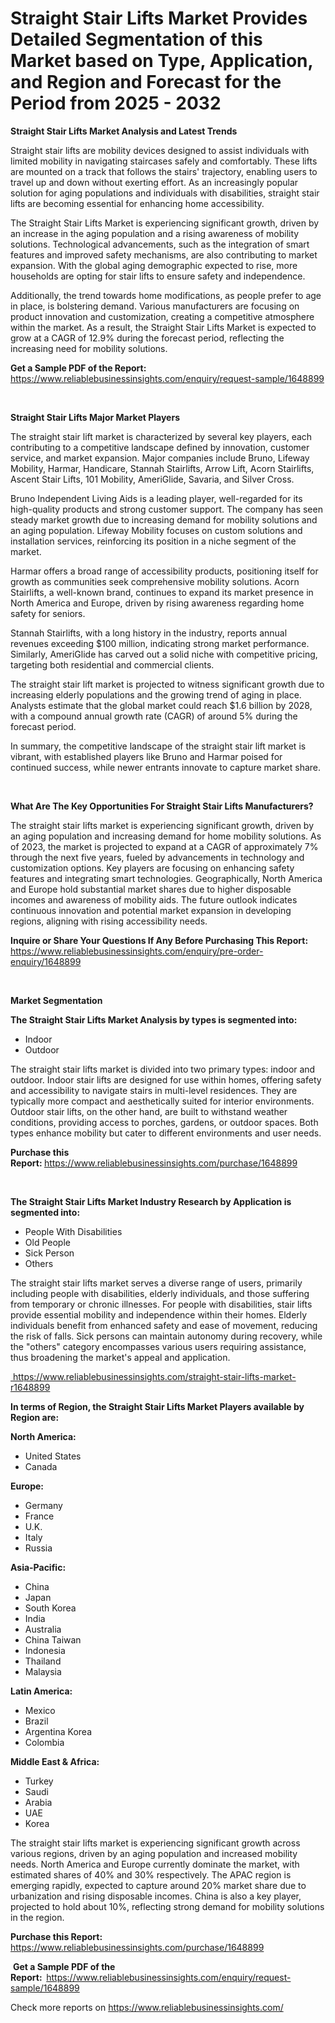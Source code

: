 <p><h1>Straight Stair Lifts Market Provides Detailed Segmentation of this Market based on Type, Application, and Region and Forecast for the Period from 2025 - 2032</h1></p><p><strong>Straight Stair Lifts Market Analysis and Latest Trends</strong></p>
<p><p>Straight stair lifts are mobility devices designed to assist individuals with limited mobility in navigating staircases safely and comfortably. These lifts are mounted on a track that follows the stairs' trajectory, enabling users to travel up and down without exerting effort. As an increasingly popular solution for aging populations and individuals with disabilities, straight stair lifts are becoming essential for enhancing home accessibility.</p><p>The Straight Stair Lifts Market is experiencing significant growth, driven by an increase in the aging population and a rising awareness of mobility solutions. Technological advancements, such as the integration of smart features and improved safety mechanisms, are also contributing to market expansion. With the global aging demographic expected to rise, more households are opting for stair lifts to ensure safety and independence. </p><p>Additionally, the trend towards home modifications, as people prefer to age in place, is bolstering demand. Various manufacturers are focusing on product innovation and customization, creating a competitive atmosphere within the market. As a result, the Straight Stair Lifts Market is expected to grow at a CAGR of 12.9% during the forecast period, reflecting the increasing need for mobility solutions.</p></p>
<p><strong>Get a Sample PDF of the Report:&nbsp;</strong> <a href="https://www.reliablebusinessinsights.com/enquiry/request-sample/1648899?utm_campaign=2313&utm_medium=2&utm_source=Github&utm_content=ia&utm_term=04042025&utm_id=straight-stair-lifts">https://www.reliablebusinessinsights.com/enquiry/request-sample/1648899</a></p>
<p>&nbsp;</p>
<p><strong>Straight Stair Lifts Major Market Players</strong></p>
<p><p>The straight stair lift market is characterized by several key players, each contributing to a competitive landscape defined by innovation, customer service, and market expansion. Major companies include Bruno, Lifeway Mobility, Harmar, Handicare, Stannah Stairlifts, Arrow Lift, Acorn Stairlifts, Ascent Stair Lifts, 101 Mobility, AmeriGlide, Savaria, and Silver Cross.</p><p>Bruno Independent Living Aids is a leading player, well-regarded for its high-quality products and strong customer support. The company has seen steady market growth due to increasing demand for mobility solutions and an aging population. Lifeway Mobility focuses on custom solutions and installation services, reinforcing its position in a niche segment of the market.</p><p>Harmar offers a broad range of accessibility products, positioning itself for growth as communities seek comprehensive mobility solutions. Acorn Stairlifts, a well-known brand, continues to expand its market presence in North America and Europe, driven by rising awareness regarding home safety for seniors.</p><p>Stannah Stairlifts, with a long history in the industry, reports annual revenues exceeding $100 million, indicating strong market performance. Similarly, AmeriGlide has carved out a solid niche with competitive pricing, targeting both residential and commercial clients.</p><p>The straight stair lift market is projected to witness significant growth due to increasing elderly populations and the growing trend of aging in place. Analysts estimate that the global market could reach $1.6 billion by 2028, with a compound annual growth rate (CAGR) of around 5% during the forecast period.</p><p>In summary, the competitive landscape of the straight stair lift market is vibrant, with established players like Bruno and Harmar poised for continued success, while newer entrants innovate to capture market share.</p></p>
<p>&nbsp;</p>
<p><strong>What Are The Key Opportunities For Straight Stair Lifts Manufacturers?</strong></p>
<p><p>The straight stair lifts market is experiencing significant growth, driven by an aging population and increasing demand for home mobility solutions. As of 2023, the market is projected to expand at a CAGR of approximately 7% through the next five years, fueled by advancements in technology and customization options. Key players are focusing on enhancing safety features and integrating smart technologies. Geographically, North America and Europe hold substantial market shares due to higher disposable incomes and awareness of mobility aids. The future outlook indicates continuous innovation and potential market expansion in developing regions, aligning with rising accessibility needs.</p></p>
<p><strong>Inquire or Share Your Questions If Any Before Purchasing This Report:</strong> <a href="https://www.reliablebusinessinsights.com/enquiry/pre-order-enquiry/1648899?utm_campaign=2313&utm_medium=2&utm_source=Github&utm_content=ia&utm_term=04042025&utm_id=straight-stair-lifts">https://www.reliablebusinessinsights.com/enquiry/pre-order-enquiry/1648899</a></p>
<p>&nbsp;</p>
<p><strong>Market Segmentation</strong></p>
<p><strong>The Straight Stair Lifts Market Analysis by types is segmented into:</strong></p>
<p><ul><li>Indoor</li><li>Outdoor</li></ul></p>
<p><p>The straight stair lifts market is divided into two primary types: indoor and outdoor. Indoor stair lifts are designed for use within homes, offering safety and accessibility to navigate stairs in multi-level residences. They are typically more compact and aesthetically suited for interior environments. Outdoor stair lifts, on the other hand, are built to withstand weather conditions, providing access to porches, gardens, or outdoor spaces. Both types enhance mobility but cater to different environments and user needs.</p></p>
<p><strong>Purchase this Report:&nbsp;</strong><a href="https://www.reliablebusinessinsights.com/purchase/1648899?utm_campaign=2313&utm_medium=2&utm_source=Github&utm_content=ia&utm_term=04042025&utm_id=straight-stair-lifts">https://www.reliablebusinessinsights.com/purchase/1648899</a></p>
<p>&nbsp;</p>
<p><strong>The Straight Stair Lifts Market Industry Research by Application is segmented into:</strong></p>
<p><ul><li>People With Disabilities</li><li>Old People</li><li>Sick Person</li><li>Others</li></ul></p>
<p><p>The straight stair lifts market serves a diverse range of users, primarily including people with disabilities, elderly individuals, and those suffering from temporary or chronic illnesses. For people with disabilities, stair lifts provide essential mobility and independence within their homes. Elderly individuals benefit from enhanced safety and ease of movement, reducing the risk of falls. Sick persons can maintain autonomy during recovery, while the "others" category encompasses various users requiring assistance, thus broadening the market's appeal and application.</p></p>
<p><a href="https://www.reliablebusinessinsights.com/straight-stair-lifts-market-r1648899?utm_campaign=2313&utm_medium=2&utm_source=Github&utm_content=ia&utm_term=04042025&utm_id=straight-stair-lifts">&nbsp;https://www.reliablebusinessinsights.com/straight-stair-lifts-market-r1648899</a></p>
<p><strong>In terms of Region, the Straight Stair Lifts Market Players available by Region are:</strong></p>
<p>
    <p> <strong> North America: </strong>
        <ul>
            <li>United States</li>
            <li>Canada</li>
        </ul>
        </p> 
    <p> <strong> Europe: </strong>
        <ul>
            <li>Germany</li>
            <li>France</li>
            <li>U.K.</li>
            <li>Italy</li>
            <li>Russia</li>
        </ul>
        </p> 
    <p> <strong> Asia-Pacific: </strong>
        <ul>
            <li>China</li>
            <li>Japan</li>
            <li>South Korea</li>
            <li>India</li>
            <li>Australia</li>
            <li>China Taiwan</li>
            <li>Indonesia</li>
            <li>Thailand</li>
            <li>Malaysia</li>
        </ul>
        </p> 
    <p> <strong> Latin America: </strong>
        <ul>
            <li>Mexico</li>
            <li>Brazil</li>
            <li>Argentina Korea</li>
            <li>Colombia</li>
        </ul>
        </p> 
    <p> <strong> Middle East & Africa: </strong>
        <ul>
            <li>Turkey</li>
            <li>Saudi</li>
            <li>Arabia</li>
            <li>UAE</li>
            <li>Korea</li>
        </ul>
    </p>
    </p>
<p><p>The straight stair lifts market is experiencing significant growth across various regions, driven by an aging population and increased mobility needs. North America and Europe currently dominate the market, with estimated shares of 40% and 30% respectively. The APAC region is emerging rapidly, expected to capture around 20% market share due to urbanization and rising disposable incomes. China is also a key player, projected to hold about 10%, reflecting strong demand for mobility solutions in the region.</p></p>
<p><strong>Purchase this Report: </strong><a href="https://www.reliablebusinessinsights.com/purchase/1648899?utm_campaign=2313&utm_medium=2&utm_source=Github&utm_content=ia&utm_term=04042025&utm_id=straight-stair-lifts">https://www.reliablebusinessinsights.com/purchase/1648899</a></p>
<p>&nbsp;<strong>Get a Sample PDF of the Report:&nbsp;&nbsp;</strong><a href="https://www.reliablebusinessinsights.com/enquiry/request-sample/1648899?utm_campaign=2313&utm_medium=2&utm_source=Github&utm_content=ia&utm_term=04042025&utm_id=straight-stair-lifts">https://www.reliablebusinessinsights.com/enquiry/request-sample/1648899</a></p>
<p><strong></strong></p>
<p>Check more reports on <a href="https://www.reliablebusinessinsights.com/?utm_campaign=2313&utm_medium=2&utm_source=Github&utm_content=ia&utm_term=04042025&utm_id=straight-stair-lifts">https://www.reliablebusinessinsights.com/</a></p>